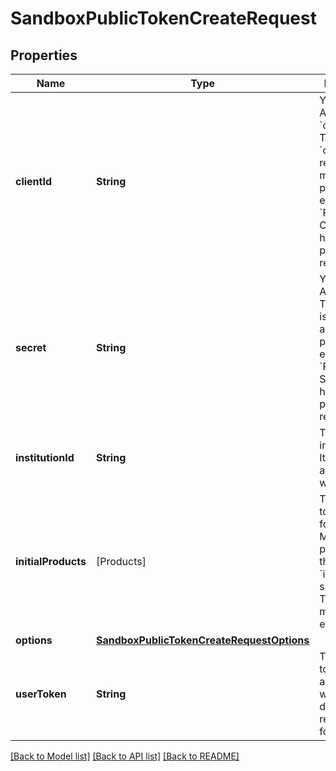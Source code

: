 # SandboxPublicTokenCreateRequest

## Properties
Name | Type | Description | Notes
------------ | ------------- | ------------- | -------------
**clientId** | **String** | Your Plaid API &#x60;client_id&#x60;. The &#x60;client_id&#x60; is required and may be provided either in the &#x60;PLAID-CLIENT-ID&#x60; header or as part of a request body. | [optional] 
**secret** | **String** | Your Plaid API &#x60;secret&#x60;. The &#x60;secret&#x60; is required and may be provided either in the &#x60;PLAID-SECRET&#x60; header or as part of a request body. | [optional] 
**institutionId** | **String** | The ID of the institution the Item will be associated with | 
**initialProducts** | [Products] | The products to initially pull for the Item. May be any products that the specified &#x60;institution_id&#x60;  supports. This array may not be empty. | 
**options** | [**SandboxPublicTokenCreateRequestOptions**](SandboxPublicTokenCreateRequestOptions.md) |  | [optional] 
**userToken** | **String** | The user token associated with the User data is being requested for. | [optional] 

[[Back to Model list]](../README.md#documentation-for-models) [[Back to API list]](../README.md#documentation-for-api-endpoints) [[Back to README]](../README.md)


